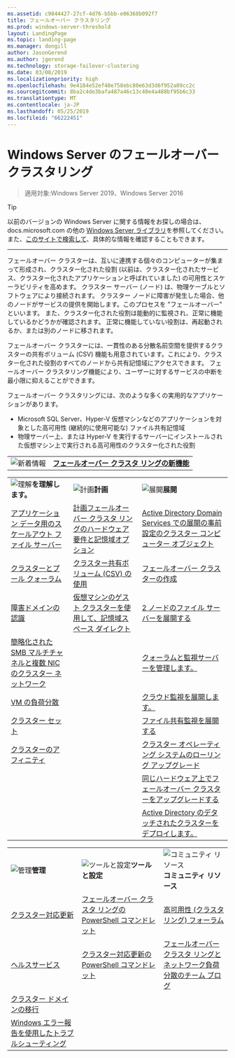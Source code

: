 ```yaml
---
ms.assetid: c9844427-27cf-4d76-b5bb-e06368b092f7
title: フェールオーバー クラスタリング
ms.prod: windows-server-threshold
layout: LandingPage
ms.topic: landing-page
ms.manager: dongill
author: JasonGerend
ms.author: jgerend
ms.technology: storage-failover-clustering
ms.date: 03/08/2019
ms.localizationpriority: high
ms.openlocfilehash: 9e4184e52ef48e758ebc80e63d3d6f952a09cc2c
ms.sourcegitcommit: 8ba2c4de3bafa487a46c13c40e4a488bf95b6c33
ms.translationtype: MT
ms.contentlocale: ja-JP
ms.lasthandoff: 05/25/2019
ms.locfileid: "66222451"
---
```

# <a name="failover-clustering-in-windows-server"></a>Windows Server のフェールオーバー クラスタリング

> 適用対象:Windows Server 2019、Windows Server 2016

>[!TIP]
> 以前のバージョンの Windows Server に関する情報をお探しの場合は、 docs.microsoft.com の他の [Windows Server ライブラリ](/previous-versions/windows/)を参照してください。 また、[このサイトで検索して](https://docs.microsoft.com/search/index?search=Windows+Server&dataSource=previousVersions)、具体的な情報を確認することもできます。

<hr />

フェールオーバー クラスターは、互いに連携する個々のコンピューターが集まって形成され、クラスター化された役割 (以前は、クラスター化されたサービス、クラスター化されたアプリケーションと呼ばれていました) の可用性とスケーラビリティを高めます。 クラスター サーバー (ノード) は、物理ケーブルとソフトウェアにより接続されます。 クラスター ノードに障害が発生した場合、他のノードがサービスの提供を開始します。このプロセスを "フェールオーバー" といいます。 また、クラスター化された役割は能動的に監視され、正常に機能しているかどうかが確認されます。 正常に機能していない役割は、再起動されるか、または別のノードに移されます。

フェールオーバー クラスターには、一貫性のある分散名前空間を提供するクラスターの共有ボリューム (CSV) 機能も用意されています。これにより、クラスター化された役割のすべてのノードから共有記憶域にアクセスできます。 フェールオーバー クラスタリング機能により、ユーザーに対するサービスの中断を最小限に抑えることができます。

フェールオーバー クラスタリングには、次のような多くの実用的なアプリケーションがあります。
* Microsoft SQL Server、Hyper-V 仮想マシンなどのアプリケーションを対象とした高可用性 (継続的に使用可能な) ファイル共有記憶域
* 物理サーバー上、または Hyper-V を実行するサーバーにインストールされた仮想マシン上で実行される高可用性のクラスター化された役割


|  |  |
|---------|---------|
|![新着情報](../media/i-whats-new.svg)  | [**フェールオーバー クラスタ リングの新機能**](whats-new-in-failover-clustering.md) |


|  |  |  |
|---------|---------|---------|
|![理解](../media/i-cluster.svg)**を理解します。**  |  ![計画](../media/i-cluster.svg)**計画**  |  ![展開](../media/i-cluster.svg)**展開**       |
| [アプリケーション データ用のスケールアウト ファイル サーバー](sofs-overview.md)    |   [計画フェールオーバー クラスタ リングのハードウェア要件と記憶域オプション](clustering-requirements.md)      |  [Active Directory Domain Services での展開の事前設定のクラスター コンピューター オブジェクト](prestage-cluster-adds.md)  |
|  [クラスターとプール クォーラム](../storage/storage-spaces/understand-quorum.md)   |   [クラスター共有ボリューム (CSV) の使用](failover-cluster-csvs.md)      | [フェールオーバー クラスターの作成](create-failover-cluster.md)        |
|  [障害ドメインの認識](fault-domains.md)   |  [仮想マシンのゲスト クラスターを使用して、記憶域スペース ダイレクト](../storage/storage-spaces/storage-spaces-direct-in-vm.md)       | [2 ノードのファイル サーバーを展開する](../storage/storage-spaces/storage-spaces-direct-in-vm.md)        |
| [簡略化された SMB マルチチャネルと複数 NIC のクラスター ネットワーク](smb-multichannel.md)    |         |  [クォーラムと監視サーバーを管理します。](manage-cluster-quorum.md)       |
|   [VM の負荷分散](vm-load-balancing-overview.md)  |         |   [クラウド監視を展開します。](deploy-cloud-witness.md)      |
|   [クラスター セット](../storage/storage-spaces/cluster-sets.md)  |         |     [ファイル共有監視を展開する](file-share-witness.md)    |
|   [クラスターのアフィニティ](cluster-affinity.md)  |         |    [クラスター オペレーティング システムのローリング アップグレード]()     |
|     |         |     [同じハードウェア上でフェールオーバー クラスターをアップグレードする](upgrade-option-same-hardware.md)    |
|     |         |     [Active Directory のデタッチされたクラスターをデプロイします。](https://docs.microsoft.com/previous-versions/windows/it-pro/windows-server-2012-R2-and-2012/dn265970\(v%3dws.11\))    |


|  |  |  |
|---------|---------|---------|
|![管理](../media/i-cluster.svg)**管理**  |  ![ツールと設定](../media/i-cluster.svg)**ツールと設定**  |  ![コミュニティ リソース](../media/i-cluster.svg)**コミュニティ リソース**       |
| [クラスター対応更新](cluster-aware-updating.md)    |   [フェールオーバー クラスタ リングの PowerShell コマンドレット](https://docs.microsoft.com/powershell/module/failoverclusters/?view=win10-ps)      |  [高可用性 (クラスタ リング) フォーラム](https://go.microsoft.com/fwlink/p/?LinkId=230641)       |
|  [ヘルスサービス](health-service-overview.md)   |   [クラスター対応更新の PowerShell コマンドレット](https://docs.microsoft.com/powershell/module/clusterawareupdating/?view=win10-ps)      | [フェールオーバー クラスタ リングとネットワーク負荷分散のチーム ブログ](http://blogs.msdn.com/b/clustering/)        |
|  [クラスター ドメインの移行](cluster-domain-migration.md)   |         |         |
|  [Windows エラー報告を使用したトラブルシューティング](troubleshooting-using-wer-reports.md)   |         |         |
